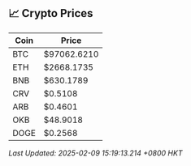 ## 📈 Crypto Prices

| Coin | Price |
| ---- | ----- |
| BTC | $97062.6210 |
| ETH | $2668.1735 |
| BNB | $630.1789 |
| CRV | $0.5108 |
| ARB | $0.4601 |
| OKB | $48.9018 |
| DOGE | $0.2568 |

_Last Updated: 2025-02-09 15:19:13.214 +0800 HKT_
